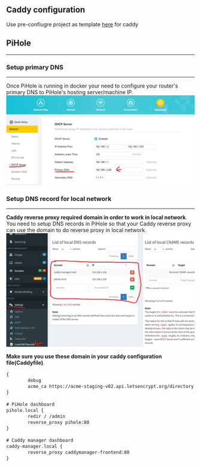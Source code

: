 ## Caddy configuration

Use pre-confiugre project as template [here](https://github.com/NPPersonal/Caddy-Home-Config) for caddy

## PiHole

---

### Setup primary DNS

---

Once PiHole is running in docker your need to configure your router's primary DNS to PiHole's hosting server/machine IP.
![Example](./primary-dns.png)

### Setup DNS record for local network

---

**Caddy reverse proxy required domain in order to work in local network**. You need to setup DNS records in PiHole so that your Caddy reverse proxy can use the domain to do reverse proxy in local network.
![Example](./dns-records.png)

**Make sure you use these domain in your caddy configuration file(Caddyfile)**.

```
{
        debug
        acme_ca https://acme-staging-v02.api.letsencrypt.org/directory
}

# PiHole dashboard
pihole.local {
        redir / /admin
        reverse_proxy pihole:80
}

# Caddy manager dashboard
caddy-manager.local {
        reverse_proxy caddymanager-frontend:80
}
```

